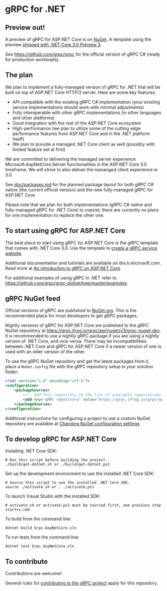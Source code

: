 # gRPC for .NET

## Preview out!

A preview of gRPC for ASP.NET Core is on [NuGet](https://www.nuget.org/packages/Grpc.AspNetCore.Server). A template using the preview [shipped with .NET Core 3.0 Preview 3](https://devblogs.microsoft.com/aspnet/asp-net-core-updates-in-net-core-3-0-preview-3/).

See https://github.com/grpc/grpc for the official version of gRPC C# (ready for production workloads).

## The plan

We plan to implement a fully-managed version of gRPC for .NET that will be built on top of ASP.NET Core HTTP/2 server.
Here are some key features:
- API compatible with the existing gRPC C# implementation (your existing service implementations should work with minimal adjustments)
- Fully interoperable with other gRPC implementations (in other languages and other platforms)
- Good integration with the rest of the ASP.NET Core ecosystem
- High-performance (we plan to utilize some of the cutting edge performance features from ASP.NET Core and in the .NET platform itself)
- We plan to provide a managed .NET Core client as well (possibly with limited feature set at first)

We are committed to delivering the managed server experience Microsoft.AspNetCore.Server functionalities in the ASP.NET Core 3.0 timeframe. We will strive to also deliver the mananged client experience in 3.0.

See [doc/packages.md](doc/packages.md) for the planned package layout for both gRPC C# native (the current official version) and the new fully-managed gRPC for ASP.NET Core.

Please note that we plan for both implementations (gRPC C# native and fully-managed gRPC for .NET Core) to coexist; there are currently no plans for one implementation to replace the other one.

## To start using gRPC for ASP.NET Core

The best place to start using gRPC for ASP.NET Core is the gRPC template that comes with .NET Core 3.0. Use the template to [create a gRPC service website](https://docs.microsoft.com/en-us/aspnet/core/tutorials/grpc/grpc-start).

Additional documentation and tutorials are available on docs.microsoft.com. Read more at [An introduction to gRPC on ASP.NET Core](https://docs.microsoft.com/en-us/aspnet/core/grpc/).

For additional examples of using gRPC in .NET refer to https://github.com/grpc/grpc-dotnet/tree/master/examples.

## gRPC NuGet feed

Official versions of gRPC are published to [NuGet.org](https://www.nuget.org/profiles/grpc-packages). This is the recommended place for most developers to get gRPC packages.

Nightly versions of gRPC for ASP.NET Core are published to the gRPC NuGet repository at https://grpc.jfrog.io/grpc/api/nuget/v3/grpc-nuget-dev. It is recommended to use a nightly gRPC package if you are using a nightly version of .NET Core, and vice-versa. There may be incompatibilities between .NET Core and gRPC for ASP.NET Core if a newer version of one is used with an older version of the other.

To use the gRPC NuGet repository and get the latest packages from it, place a `NuGet.config` file with the gRPC repository setup in your solution folder:

```xml
<?xml version="1.0" encoding="utf-8"?>
<configuration>
    <packageSources>
        <!-- Add this repository to the list of available repositories -->
        <add key="gRPC repository" value="https://grpc.jfrog.io/grpc/api/nuget/v3/grpc-nuget-dev" />
    </packageSources>
</configuration>
```

Additional instructions for configuring a project to use a custom NuGet repository are available at [Changing NuGet configuration settings](https://docs.microsoft.com/en-us/nuget/consume-packages/configuring-nuget-behavior#changing-config-settings).

## To develop gRPC for ASP.NET Core

Installing .NET Core SDK:
```
# Run this script before building the project.
./build/get-dotnet.sh or ./build/get-dotnet.ps1
```

Set up the development environment to use the installed .NET Core SDK:
```
# Source this script to use the installed .NET Core SDK.
source ./activate.sh or . ./activate.ps1
```
To launch Visual Studio with the installed SDK:
```
# activate.sh or activate.ps1 must be sourced first, see previous step
startvs.cmd
```

To build from the command line:
```
dotnet build Grpc.AspNetCore.sln
```

To run tests from the command line:
```
dotnet test Grpc.AspNetCore.sln
```

## To contribute

Contributions are welcome!

General rules for [contributing to the gRPC project](https://github.com/grpc/grpc/blob/master/CONTRIBUTING.md) apply for this repository.

